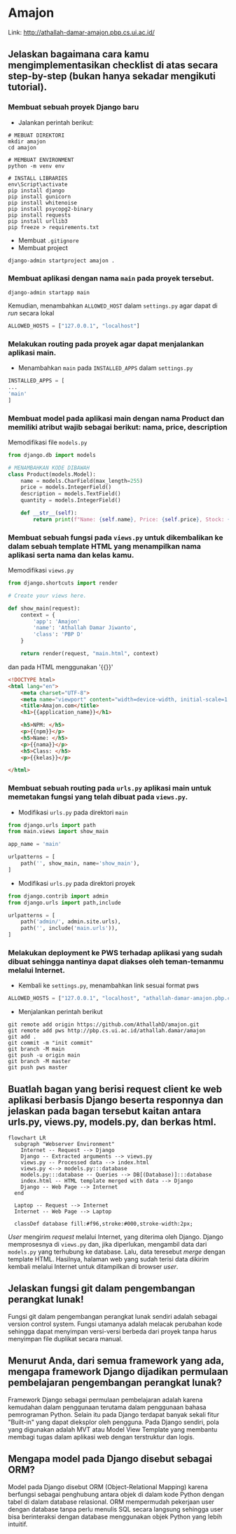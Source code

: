 # Amajon
Link: http://athallah-damar-amajon.pbp.cs.ui.ac.id/
## Jelaskan bagaimana cara kamu mengimplementasikan checklist di atas secara step-by-step (bukan hanya sekadar mengikuti tutorial).

### Membuat sebuah proyek Django baru
* Jalankan perintah berikut:
```shell
# MEBUAT DIREKTORI
mkdir amajon
cd amajon

# MEMBUAT ENVIRONMENT
python -m venv env

# INSTALL LIBRARIES
env\Script\activate
pip install django
pip install gunicorn
pip install whitenoise
pip install psycopg2-binary
pip install requests
pip install urllib3
pip freeze > requirements.txt
```
* Membuat `.gitignore`
* Membuat project
```
django-admin startproject amajon .
```

###  Membuat aplikasi dengan nama `main` pada proyek tersebut.
```
django-admin startapp main
```
Kemudian, menambahkan `ALLOWED_HOST` dalam `settings.py` agar dapat di _run_ secara lokal
```py
ALLOWED_HOSTS = ["127.0.0.1", "localhost"]
```

### Melakukan routing pada proyek agar dapat menjalankan aplikasi main.
* Menambahkan `main` pada `INSTALLED_APPS` dalam `settings.py`
```py
INSTALLED_APPS = [
...
'main'
]
```
### Membuat model pada aplikasi main dengan nama Product dan memiliki atribut wajib sebagai berikut: nama, price, description
Memodifikasi file `models.py`
```py
from django.db import models

# MENAMBAHKAN KODE DIBAWAH
class Product(models.Model):
    name = models.CharField(max_length=255)
    price = models.IntegerField()
    description = models.TextField()
    quantity = models.IntegerField()

    def __str__(self):
        return print(f"Name: {self.name}, Price: {self.price}, Stock: {self.stock}")
```

### Membuat sebuah fungsi pada `views.py` untuk dikembalikan ke dalam sebuah template HTML yang menampilkan nama aplikasi serta nama dan kelas kamu.
Memodifikasi `views.py`
```py
from django.shortcuts import render

# Create your views here.

def show_main(request):
    context = {
        'app': 'Amajon'
        'name': 'Athallah Damar Jiwanto',
        'class': 'PBP D'
    }

    return render(request, "main.html", context)
```
dan pada HTML menggunakan '{{}}'
```HTML
<!DOCTYPE html>
<html lang="en">
    <meta charset="UTF-8">
    <meta name="viewport" content="width=device-width, initial-scale=1.0">
    <title>Amajon.com</title>
    <h1>{{application_name}}</h1>

    <h5>NPM: </h5>
    <p>{{npm}}</p>
    <h5>Name: </h5>
    <p>{{nama}}</p>
    <h5>Class: </h5>
    <p>{{kelas}}</p>

</html>
```
### Membuat sebuah routing pada `urls.py` aplikasi main untuk memetakan fungsi yang telah dibuat pada `views.py`.
* Modifikasi `urls.py` pada direktori `main`
```py
from django.urls import path
from main.views import show_main

app_name = 'main'

urlpatterns = [
    path('', show_main, name='show_main'),
]
```
* Modifikasi `urls.py` pada direktori proyek
```py
from django.contrib import admin
from django.urls import path,include

urlpatterns = [
    path('admin/', admin.site.urls),
    path('', include('main.urls')),
]
```

### Melakukan deployment ke PWS terhadap aplikasi yang sudah dibuat sehingga nantinya dapat diakses oleh teman-temanmu melalui Internet.
* Kembali ke `settings.py`, menambahkan link sesuai format pws
```py
ALLOWED_HOSTS = ["127.0.0.1", "localhost", "athallah-damar-amajon.pbp.cs.ui.ac.id"]
```
* Menjalankan perintah berikut
```shell
git remote add origin https://github.com/AthallahD/amajon.git
git remote add pws http://pbp.cs.ui.ac.id/athallah.damar/amajon
git add .
git commit -m "init commit"
git branch -M main
git push -u origin main
git branch -M master
git push pws master
```
## Buatlah bagan yang berisi request client ke web aplikasi berbasis Django beserta responnya dan jelaskan pada bagan tersebut kaitan antara urls.py, views.py, models.py, dan berkas html.
```mermaid
flowchart LR
  subgraph "Webserver Environment"
    Internet -- Request --> Django
    Django -- Extracted arguments --> views.py
    views.py -- Processed data --> index.html
    views.py <--> models.py:::database
    models.py:::database -- Queries --> DB[(Database)]:::database
    index.html -- HTML template merged with data --> Django
    Django -- Web Page --> Internet
  end

  Laptop -- Request --> Internet
  Internet -- Web Page --> Laptop

  classDef database fill:#f96,stroke:#000,stroke-width:2px;

```

_User_ mengirim _request_ melalui Internet, yang diterima oleh Django. Django memprosesnya di `views.py` dan, jika diperlukan, mengambil data dari `models.py` yang terhubung ke database. Lalu, data teresebut _merge_ dengan template HTML. Hasilnya, halaman web yang sudah terisi data dikirim kembali melalui Internet untuk ditampilkan di browser _user_.

## Jelaskan fungsi git dalam pengembangan perangkat lunak!
Fungsi git dalam pengembangan perangkat lunak sendiri adalah sebagai version control system. Fungsi utamanya adalah melacak perubahan kode sehingga dapat menyimpan versi-versi berbeda dari proyek tanpa harus menyimpan file duplikat secara manual.
## Menurut Anda, dari semua framework yang ada, mengapa framework Django dijadikan permulaan pembelajaran pengembangan perangkat lunak?
Framework Django sebagai permulaan pembelajaran adalah karena kemudahan dalam penggunaan terutama dalam penggunaan bahasa pemrograman Python. Selain itu pada Django terdapat banyak sekali fitur "Built-in" yang dapat dieksplor oleh pengguna. Pada Django sendiri, pola yang digunakan adalah MVT atau Model View Template yang membantu membagi tugas dalam aplikasi web dengan terstruktur dan logis.
## Mengapa model pada Django disebut sebagai ORM?
Model pada Django disebut ORM (Object-Relational Mapping) karena berfungsi sebagai penghubung antara objek di dalam kode Python dengan tabel di dalam database relasional. ORM mempermudah pekerjaan user dengan database tanpa perlu menulis SQL secara langsung sehingga user bisa berinteraksi dengan database menggunakan objek Python yang lebih intuitif.